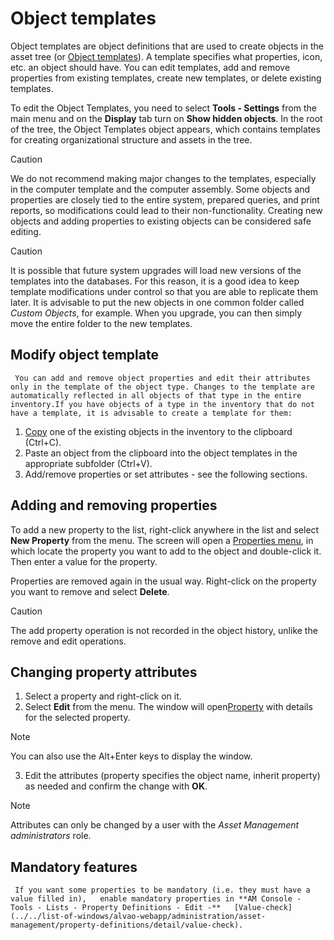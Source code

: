 # Object templates
      
Object templates are object definitions that are used to create objects in the asset tree (or [Object templates](object-models)).  A template specifies what properties, icon, etc. an object should have. You can edit templates, add and remove properties from existing templates, create new templates, or delete existing templates.
       
To edit the Object Templates, you need to select **Tools - Settings** from the main menu and on the **Display** tab turn on **Show hidden objects**. In the root of the tree, the Object Templates object appears, which contains templates for creating organizational structure and assets in the tree.

> [!CAUTION]
> We do not recommend making major changes to the templates, especially in   the computer template and the computer assembly. Some objects and properties are closely tied to the entire system, prepared queries, and print reports, so modifications could lead to their non-functionality. Creating new objects and adding properties to existing objects can be considered safe editing.

> [!CAUTION]
> It is possible that future system upgrades will load new versions of the templates into the databases. For this reason, it is a good idea to keep template modifications under control so that you are able to replicate them later. It is advisable to put the new objects in one common folder called *Custom Objects*, for example. When you upgrade, you can then simply move the entire folder to the new templates.

## Modify object template
     You can add and remove object properties and edit their attributes only in the template of the object type. Changes to the template are automatically reflected in all objects of that type in the entire inventory.If you have objects of a type in the inventory that do not have a template, it is advisable to create a template for them:
1. [Copy](../objects-and-properties/copying-object) one of the existing objects in the inventory to the clipboard (Ctrl+C).
2. Paste an object from the clipboard into the object templates in the appropriate subfolder (Ctrl+V).
3. Add/remove properties or set attributes - see the following sections.

## Adding and removing properties
     
To add a new property to the list, right-click anywhere in the list and select **New Property** from the menu. The screen will open a [Properties menu](../../list-of-windows/alvao-asset-management-console/tools/lists/properties-definition), in which locate the property you want to add to the object and double-click it. Then enter a value for the property.
     
Properties are removed again in the usual way. Right-click on the property you want to remove and select **Delete**.

> [!CAUTION]
> The add property operation is not recorded in the object history, unlike the remove and edit operations.

## Changing property attributes

1. Select a property and right-click on it.
2. Select **Edit** from the menu. The window will open[Property](../../list-of-windows/alvao-asset-management-console/tab-view/properties/property-edit) with details for the selected property.

> [!NOTE]
> You can also use the Alt+Enter keys to display the window.

3. Edit the attributes (property specifies the object name, inherit property) as needed and confirm the change with **OK**.

> [!NOTE]
> Attributes can only be changed by a user with the *Asset Management administrators* role.

## Mandatory features
     If you want some properties to be mandatory (i.e. they must have a value filled in),   enable mandatory properties in **AM Console - Tools - Lists - Property Definitions - Edit -**   [Value-check](../../list-of-windows/alvao-webapp/administration/asset-management/property-definitions/detail/value-check).
